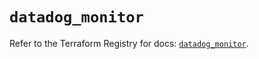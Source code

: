 # `datadog_monitor`

Refer to the Terraform Registry for docs: [`datadog_monitor`](https://registry.terraform.io/providers/datadog/datadog/3.52.1/docs/resources/monitor).
